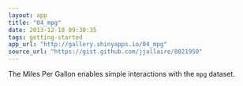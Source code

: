 ```yaml
---
layout: app
title: "04_mpg"
date: 2013-12-18 09:30:35
tags: getting-started
app_url: "http://gallery.shinyapps.io/04_mpg"
source_url: "https://gist.github.com/jjallaire/8021950"
---
```


The Miles Per Gallon enables simple interactions with the `mpg` dataset.
